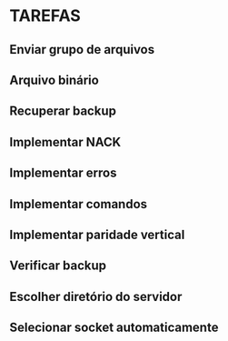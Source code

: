 # TAREFAS

## Enviar grupo de arquivos
## Arquivo binário
## Recuperar backup
## Implementar NACK
## Implementar erros
## Implementar comandos
## Implementar paridade vertical
## Verificar backup
## Escolher diretório do servidor
## Selecionar socket automaticamente